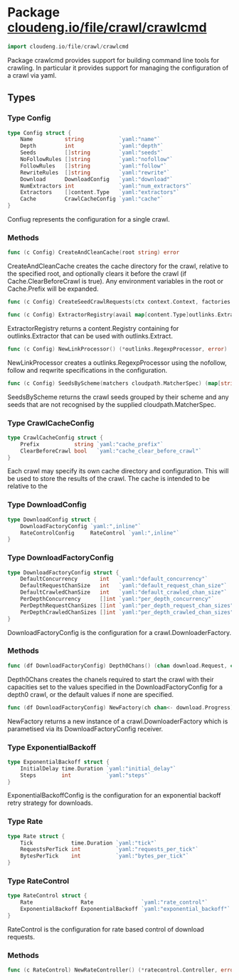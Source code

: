 # Package [cloudeng.io/file/crawl/crawlcmd](https://pkg.go.dev/cloudeng.io/file/crawl/crawlcmd?tab=doc)

```go
import cloudeng.io/file/crawl/crawlcmd
```

Package crawlcmd provides support for building command line tools for
crawling. In particular it provides support for managing the configuration
of a crawl via yaml.

## Types
### Type Config
```go
type Config struct {
	Name          string           `yaml:"name"`
	Depth         int              `yaml:"depth"`
	Seeds         []string         `yaml:"seeds"`
	NoFollowRules []string         `yaml:"nofollow"`
	FollowRules   []string         `yaml:"follow"`
	RewriteRules  []string         `yaml:"rewrite"`
	Download      DownloadConfig   `yaml:"download"`
	NumExtractors int              `yaml:"num_extractors"`
	Extractors    []content.Type   `yaml:"extractors"`
	Cache         CrawlCacheConfig `yaml:"cache"`
}
```
Confiug represents the configuration for a single crawl.

### Methods

```go
func (c Config) CreateAndCleanCache(root string) error
```
CreateAndCleanCache creates the cache directory for the crawl, relative
to the specified root, and optionally clears it before the crawl (if
Cache.ClearBeforeCrawl is true). Any environment variables in the root or
Cache.Prefix will be expanded.


```go
func (c Config) CreateSeedCrawlRequests(ctx context.Context, factories map[string]file.FSFactory, seeds map[string][]cloudpath.Match) ([]download.Request, error)
```


```go
func (c Config) ExtractorRegistry(avail map[content.Type]outlinks.Extractor) (*content.Registry[outlinks.Extractor], error)
```
ExtractorRegistry returns a content.Registry containing for
outlinks.Extractor that can be used with outlinks.Extract.


```go
func (c Config) NewLinkProcessor() (*outlinks.RegexpProcessor, error)
```
NewLinkProcessor creates a outlinks.RegexpProcessor using the nofollow,
follow and reqwrite specifications in the configuration.


```go
func (c Config) SeedsByScheme(matchers cloudpath.MatcherSpec) (map[string][]cloudpath.Match, []string)
```
SeedsByScheme returns the crawl seeds grouped by their scheme and any seeds
that are not recognised by the supplied cloudpath.MatcherSpec.




### Type CrawlCacheConfig
```go
type CrawlCacheConfig struct {
	Prefix           string `yaml:"cache_prefix"`
	ClearBeforeCrawl bool   `yaml:"cache_clear_before_crawl"`
}
```
Each crawl may specify its own cache directory and configuration. This
will be used to store the results of the crawl. The cache is intended to be
relative to the


### Type DownloadConfig
```go
type DownloadConfig struct {
	DownloadFactoryConfig `yaml:",inline"`
	RateControlConfig     RateControl `yaml:",inline"`
}
```


### Type DownloadFactoryConfig
```go
type DownloadFactoryConfig struct {
	DefaultConcurrency       int   `yaml:"default_concurrency"`
	DefaultRequestChanSize   int   `yaml:"default_request_chan_size"`
	DefaultCrawledChanSize   int   `yaml:"default_crawled_chan_size"`
	PerDepthConcurrency      []int `yaml:"per_depth_concurrency"`
	PerDepthRequestChanSizes []int `yaml:"per_depth_request_chan_sizes"`
	PerDepthCrawledChanSizes []int `yaml:"per_depth_crawled_chan_sizes"`
}
```
DownloadFactoryConfig is the configuration for a crawl.DownloaderFactory.

### Methods

```go
func (df DownloadFactoryConfig) Depth0Chans() (chan download.Request, chan crawl.Crawled)
```
Depth0Chans creates the chanels required to start the crawl with their
capacities set to the values specified in the DownloadFactoryConfig for a
depth0 crawl, or the default values if none are specified.


```go
func (df DownloadFactoryConfig) NewFactory(ch chan<- download.Progress) crawl.DownloaderFactory
```
NewFactory returns a new instance of a crawl.DownloaderFactory which is
parametised via its DownloadFactoryConfig receiver.




### Type ExponentialBackoff
```go
type ExponentialBackoff struct {
	InitialDelay time.Duration `yaml:"initial_delay"`
	Steps        int           `yaml:"steps"`
}
```
ExponentialBackoffConfig is the configuration for an exponential backoff
retry strategy for downloads.


### Type Rate
```go
type Rate struct {
	Tick            time.Duration `yaml:"tick"`
	RequestsPerTick int           `yaml:"requests_per_tick"`
	BytesPerTick    int           `yaml:"bytes_per_tick"`
}
```


### Type RateControl
```go
type RateControl struct {
	Rate               Rate               `yaml:"rate_control"`
	ExponentialBackoff ExponentialBackoff `yaml:"exponential_backoff"`
}
```
RateControl is the configuration for rate based control of download
requests.

### Methods

```go
func (c RateControl) NewRateController() (*ratecontrol.Controller, error)
```







